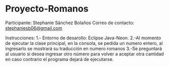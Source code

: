 # Proyecto-Romanos

Participante: Stephanie Sánchez Bolaños
Correo de contacto: stephaniesb06@gmail.com

Instrucciones:
1.- Entorno de desarollo: Eclipse Java-Neon.
2.-Al momento de ejecutar la clase principal, en la consola, se pedida un numero entero, al ingresarlo se mostrará su traducción en numero romanos
3.-Se preguntará al usuario si desea ingresar otro número para volver a aceptar otra cantidad en caso contrario el programa dejará de ejecutarse.
